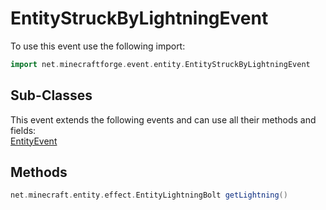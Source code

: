 # EntityStruckByLightningEvent

To use this event use the following import:
```groovy
import net.minecraftforge.event.entity.EntityStruckByLightningEvent
```

## Sub-Classes
This event extends the following events and can use all their methods and fields: <br>
[EntityEvent](entity_event/entity_event.md)

## Methods
```groovy
net.minecraft.entity.effect.EntityLightningBolt getLightning()
```
